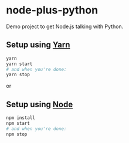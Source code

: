 # node-plus-python

Demo project to get Node.js talking with Python.

## Setup using [Yarn](https://github.com/hchiam/learning-yarn#learning-yarn)

```bash
yarn
yarn start
# and when you're done:
yarn stop
```

or

## Setup using [Node](https://github.com/hchiam/learning-nodejs#learning-nodejs)

```bash
npm install
npm start
# and when you're done:
npm stop
```

